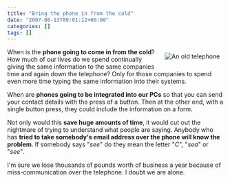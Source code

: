 ```yaml
---
title: "Bring the phone in from the cold"
date: "2007-08-13T09:01:12+00:00"
categories: []
tags: []
---
```


<a href="http://techteapot.com/wp-content/uploads/2007/08/telephone.png" title="An old telephone"><img src="http://techteapot.com/wp-content/uploads/2007/08/telephone.png" alt="An old telephone" style="margin: 10px" align="right" /></a>

When is the <strong>phone going to come in from the cold</strong>? How much of our lives do we spend continually giving the same information to the same companies time and again down the telephone? Only for those companies to spend even more time typing the same information into their systems.

When are <strong>phones going to be integrated into our PCs</strong> so that you can send your contact details with the press of a button. Then at the other end, with a single button press, they could include the information on a form.

Not only would this <strong>save huge amounts of time</strong>, it would cut out the nightmare of trying to understand what people are saying. Anybody who has <strong>tried to take somebody's email address over the phone will know the problem</strong>. If somebody says "<em>see</em>" do they mean the letter "<em>C</em>", "<em>sea</em>" or "<em>see</em>".

I'm sure we lose thousands of pounds worth of business a year because of miss-communication over the telephone. I doubt we are alone.
